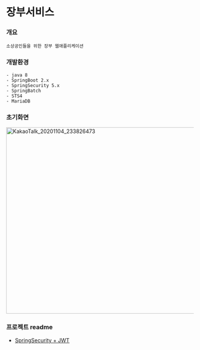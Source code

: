 # 장부서비스
  ### 개요
    소상공인들을 위한 장부 웹애플리케이션
  
  ### 개발환경
    - java 8
    - SpringBoot 2.x
    - SpringSecurity 5.x
    - SpringBatch
    - STS4
    - MariaDB

  ### 초기화면

<img width="933" alt="KakaoTalk_20201104_233826473" src="https://user-images.githubusercontent.com/66682208/98377030-a7092400-2087-11eb-8108-7a7bc3f87e03.png" width="10" height="500">




  ### 프로젝트 readme
    
   
   -  [SpringSecurity + JWT](https://github.com/januarry22/Backend/tree/Login "정리")

